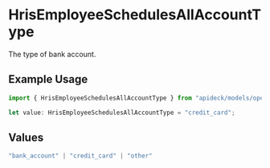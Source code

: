 # HrisEmployeeSchedulesAllAccountType

The type of bank account.

## Example Usage

```typescript
import { HrisEmployeeSchedulesAllAccountType } from "apideck/models/operations";

let value: HrisEmployeeSchedulesAllAccountType = "credit_card";
```

## Values

```typescript
"bank_account" | "credit_card" | "other"
```